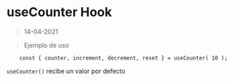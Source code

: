 # useCounter Hook

> 14-04-2021


>Ejemplo de uso
```
    const { counter, increment, decrement, reset } = useCounter( 10 );
```

`useCounter()` recibe un valor por defecto